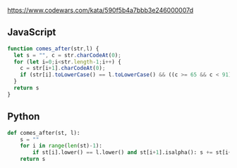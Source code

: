 https://www.codewars.com/kata/590f5b4a7bbb3e246000007d

## JavaScript
```js
function comes_after(str,l) {
  let s = "", c = str.charCodeAt(0);
  for (let i=0;i<str.length-1;i++) {
    c = str[i+1].charCodeAt(0);
    if (str[i].toLowerCase() == l.toLowerCase() && ((c >= 65 && c < 91) || (c >= 97 && c < 123))) s += str[i+1];
  }
  return s
}
```

## Python
```python
def comes_after(st, l):
    s = ""
    for i in range(len(st)-1):
        if st[i].lower() == l.lower() and st[i+1].isalpha(): s += st[i+1]
    return s
```